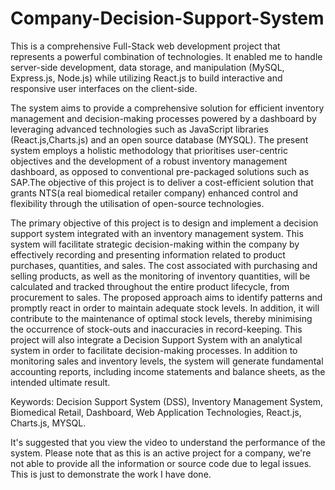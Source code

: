 # Company-Decision-Support-System
This is a comprehensive Full-Stack web development project that represents a powerful combination of technologies. It enabled me to handle server-side development, data storage, and manipulation (MySQL, Express.js, Node.js) while utilizing React.js to build interactive and responsive user interfaces on the client-side.



The system aims to provide a comprehensive solution for efficient inventory management and decision-making processes powered by a dashboard by leveraging advanced technologies such as JavaScript libraries (React.js,Charts.js) and an open source database (MYSQL). The present system employs a holistic methodology that prioritises user-centric objectives and the development of a robust inventory management dashboard, as opposed to conventional pre-packaged solutions such as SAP.The objective of this project is to deliver a cost-efficient solution that grants NTS(a real biomedical retailer company) enhanced control and flexibility through the utilisation of open-source technologies.

The primary objective of this project is to design and implement a decision support system integrated with an inventory management system. This system will facilitate strategic decision-making within the company by effectively recording and presenting information related to product purchases, quantities, and sales. The cost associated with purchasing and selling products, as well as the monitoring of inventory quantities, will be calculated and tracked throughout the entire product lifecycle, from procurement to sales. The proposed approach aims to identify patterns and promptly react in order to maintain adequate stock levels. In addition, it will contribute to the maintenance of optimal stock levels, thereby minimising the occurrence of stock-outs and inaccuracies in record-keeping. This project will also integrate a Decision Support System with an analytical system in order to facilitate decision-making processes. In addition to monitoring sales and inventory levels, the system will generate fundamental accounting reports, including income statements and balance sheets, as the intended ultimate result.


Keywords: Decision Support System (DSS), Inventory Management System, Biomedical Retail, Dashboard, Web Application Technologies, React.js, Charts.js, MYSQL.

 
 It's suggested that you view the video to understand the performance of the system. Please note that as this is an active project for a company, we're not able to provide all the information or source code due to legal issues. This is just to demonstrate the work I have done.
